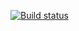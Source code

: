 [![Build status](https://ci.appveyor.com/api/projects/status/qop98bpcwgmbqx6p?svg=true)](https://ci.appveyor.com/project/AnnR7/api-ci-json)

